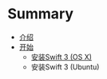 # Summary

* [介绍](README.md)
* [开始](chapter1.md)
   * [安装Swift 3 (OS X)](install_swift_3__os_x.md)
   * 安装Swift 3 (Ubuntu)

